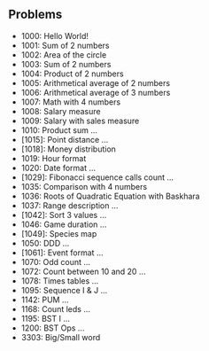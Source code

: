 ## Problems

* 1000: Hello World!
* 1001: Sum of 2 numbers
* 1002: Area of the circle
* 1003: Sum of 2 numbers
* 1004: Product of 2 numbers
* 1005: Arithmetical average of 2 numbers
* 1006: Arithmetical average of 3 numbers
* 1007: Math with 4 numbers
* 1008: Salary measure
* 1009: Salary with sales measure
* 1010: Product sum
...
* [1015]: Point distance
...
* [1018]: Money distribution
* 1019: Hour format
* 1020: Date format
...
* [1029]: Fibonacci sequence calls count
...
* 1035: Comparison with 4 numbers
* 1036: Roots of Quadratic Equation with Baskhara
* 1037: Range description
...
* [1042]: Sort 3 values
...
* 1046: Game duration
...
* [1049]: Species map
* 1050: DDD
...
* [1061]: Event format
...
* 1070: Odd count
...
* 1072: Count between 10 and 20
...
* 1078: Times tables
...
* 1095: Sequence I & J
...
* 1142: PUM
...
* 1168: Count leds
...
* 1195: BST I
...
* 1200: BST Ops
...
* 3303: Big/Small word
